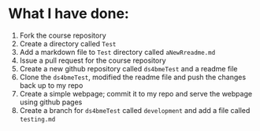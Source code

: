 # What I have done:

1. Fork the course repository
2. Create a directory called `Test`
3. Add a markdown file to `Test` directory called `aNewRreadme.md`
4. Issue a pull request for the course repository
5. Create a new github repository called `ds4bmeTest` and a readme file
6. Clone the `ds4bmeTest`, modified the readme file and push the changes back up to my repo
7. Create a simple webpage; commit it to my repo and serve the webpage using github pages
8. Create a branch for `ds4bmeTest` called `development` and add a file called `testing.md`
